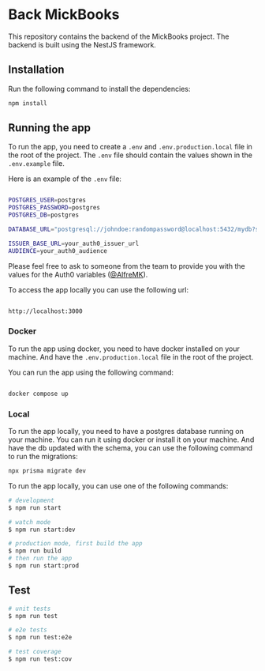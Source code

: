 # Back MickBooks

This repository contains the backend of the MickBooks project. The backend is built using the NestJS framework.


## Installation

Run the following command to install the dependencies:

```bash
npm install
```


## Running the app

To run the app, you need to create a `.env` and `.env.production.local` file in the root of the project. The `.env` file should contain the values shown in the `.env.example` file.

Here is an example of the `.env` file:

```bash

POSTGRES_USER=postgres
POSTGRES_PASSWORD=postgres
POSTGRES_DB=postgres

DATABASE_URL="postgresql://johndoe:randompassword@localhost:5432/mydb?schema=public"

ISSUER_BASE_URL=your_auth0_issuer_url
AUDIENCE=your_auth0_audience

```

Please feel free to ask to someone from the team to provide you with the values for the Auth0 variables ([@AlfreMK](https://github.com/AlfreMK)).

To access the app locally you can use the following url:

```bash

http://localhost:3000

```


### Docker

To run the app using docker, you need to have docker installed on your machine. And have the `.env.production.local` file in the root of the project.

You can run the app using the following command:

```bash

docker compose up

```

### Local

To run the app locally, you need to have a postgres database running on your machine. You can run it using docker or install it on your machine. And have the db updated with the schema, you can use the following command to run the migrations:

```bash
npx prisma migrate dev
```

To run the app locally, you can use one of the following commands:

```bash
# development
$ npm run start

# watch mode
$ npm run start:dev

# production mode, first build the app
$ npm run build
# then run the app
$ npm run start:prod
```

## Test

```bash
# unit tests
$ npm run test

# e2e tests
$ npm run test:e2e

# test coverage
$ npm run test:cov
```

